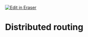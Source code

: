 <p><a target="_blank" href="https://app.eraser.io/workspace/GEstf44b7Ns1oS8OZ1Az" id="edit-in-eraser-github-link"><img alt="Edit in Eraser" src="https://firebasestorage.googleapis.com/v0/b/second-petal-295822.appspot.com/o/images%2Fgithub%2FOpen%20in%20Eraser.svg?alt=media&amp;token=968381c8-a7e7-472a-8ed6-4a6626da5501"></a></p>

# Distributed routing



<!--- Eraser file: https://app.eraser.io/workspace/GEstf44b7Ns1oS8OZ1Az --->
